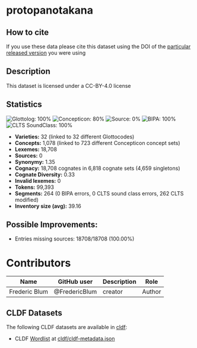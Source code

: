 # protopanotakana

## How to cite

If you use these data please cite
this dataset using the DOI of the [particular released version](../../releases/) you were using

## Description


This dataset is licensed under a CC-BY-4.0 license

## Statistics


![Glottolog: 100%](https://img.shields.io/badge/Glottolog-100%25-brightgreen.svg "Glottolog: 100%")
![Concepticon: 80%](https://img.shields.io/badge/Concepticon-80%25-yellow.svg "Concepticon: 80%")
![Source: 0%](https://img.shields.io/badge/Source-0%25-red.svg "Source: 0%")
![BIPA: 100%](https://img.shields.io/badge/BIPA-100%25-brightgreen.svg "BIPA: 100%")
![CLTS SoundClass: 100%](https://img.shields.io/badge/CLTS%20SoundClass-100%25-brightgreen.svg "CLTS SoundClass: 100%")

- **Varieties:** 32 (linked to 32 different Glottocodes)
- **Concepts:** 1,078 (linked to 723 different Concepticon concept sets)
- **Lexemes:** 18,708
- **Sources:** 0
- **Synonymy:** 1.35
- **Cognacy:** 18,708 cognates in 6,818 cognate sets (4,659 singletons)
- **Cognate Diversity:** 0.33
- **Invalid lexemes:** 0
- **Tokens:** 99,393
- **Segments:** 264 (0 BIPA errors, 0 CLTS sound class errors, 262 CLTS modified)
- **Inventory size (avg):** 39.16

## Possible Improvements:



- Entries missing sources: 18708/18708 (100.00%)

# Contributors

Name | GitHub user | Description | Role |
--- | --- | --- | --- |
Frederic Blum | @FredericBlum | creator | Author |




## CLDF Datasets

The following CLDF datasets are available in [cldf](cldf):

- CLDF [Wordlist](https://github.com/cldf/cldf/tree/master/modules/Wordlist) at [cldf/cldf-metadata.json](cldf/cldf-metadata.json)